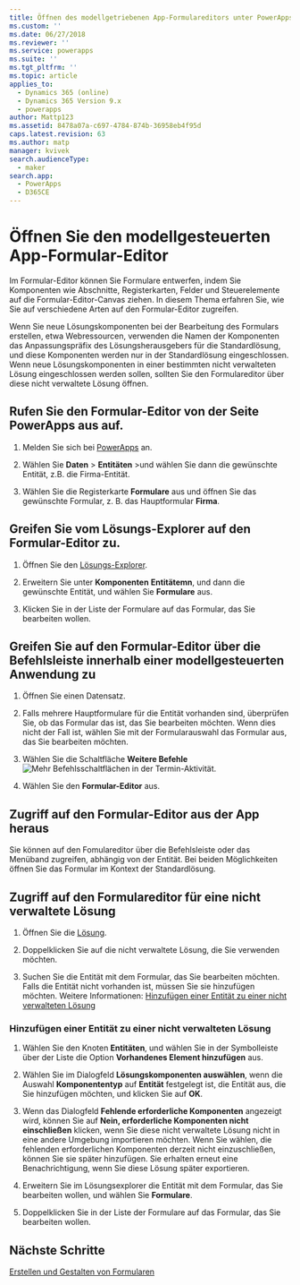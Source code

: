 ```yaml
---
title: Öffnen des modellgetriebenen App-Formulareditors unter PowerApps | MicrosoftDocs
ms.custom: ''
ms.date: 06/27/2018
ms.reviewer: ''
ms.service: powerapps
ms.suite: ''
ms.tgt_pltfrm: ''
ms.topic: article
applies_to:
  - Dynamics 365 (online)
  - Dynamics 365 Version 9.x
  - powerapps
author: Mattp123
ms.assetid: 8478a07a-c697-4784-874b-36958eb4f95d
caps.latest.revision: 63
ms.author: matp
manager: kvivek
search.audienceType:
  - maker
search.app:
  - PowerApps
  - D365CE
---
```


# <a name="open-the-model-driven-app-form-editor"></a>Öffnen Sie den modellgesteuerten App-Formular-Editor 
Im Formular-Editor können Sie Formulare entwerfen, indem Sie Komponenten wie Abschnitte, Registerkarten, Felder und Steuerelemente auf die Formular-Editor-Canvas ziehen. In diesem Thema erfahren Sie, wie Sie auf verschiedene Arten auf den Formular-Editor zugreifen.
 
Wenn Sie neue Lösungskomponenten bei der Bearbeitung des Formulars erstellen, etwa Webressourcen, verwenden die Namen der Komponenten das Anpassungspräfix des Lösungsherausgebers für die Standardlösung, und diese Komponenten werden nur in der Standardlösung eingeschlossen. Wenn neue Lösungskomponenten in einer bestimmten nicht verwalteten Lösung eingeschlossen werden sollen, sollten Sie den Formulareditor über diese nicht verwaltete Lösung öffnen.  

## <a name="access-the-form-editor-from-the-powerapps-site"></a>Rufen Sie den Formular-Editor von der Seite PowerApps aus auf.

1. Melden Sie sich bei [PowerApps](https://web.powerapps.com/) an. 

2. Wählen Sie **Daten** > **Entitäten** >und wählen Sie dann die gewünschte Entität, z.B. die Firma-Entität. 

3. Wählen Sie die Registerkarte **Formulare** aus und öffnen Sie das gewünschte Formular, z. B. das Hauptformular **Firma**.

## <a name="access-the-form-editor-from-solution-explorer"></a>Greifen Sie vom Lösungs-Explorer auf den Formular-Editor zu.
  
1.  Öffnen Sie den [Lösungs-Explorer](advanced-navigation.md#solution-explorer).
  
2.  Erweitern Sie unter **Komponenten** **Entitätemn**, und dann die gewünschte Entität, und wählen Sie **Formulare** aus.  
  
3.  Klicken Sie in der Liste der Formulare auf das Formular, das Sie bearbeiten wollen.  
  

## <a name="access-the-form-editor-through-the-command-bar-within-a-model-driven-app"></a>Greifen Sie auf den Formular-Editor über die Befehlsleiste innerhalb einer modellgesteuerten Anwendung zu 
  
1.  Öffnen Sie einen Datensatz.  
  
2.  Falls mehrere Hauptformulare für die Entität vorhanden sind, überprüfen Sie, ob das Formular das ist, das Sie bearbeiten möchten. Wenn dies nicht der Fall ist, wählen Sie mit der Formularauswahl das Formular aus, das Sie bearbeiten möchten.  
  
3.  Wählen Sie die Schaltfläche **Weitere Befehle** ![Mehr Befehlsschaltflächen in der Termin-Aktivität](media/more-commands.gif "Mehr Befehlsschaltflächen in der Termin-Aktivität").  
  
4.  Wählen Sie den **Formular-Editor** aus.  

## <a name="access-the-form-editor-from-within-app"></a>Zugriff auf den Formular-Editor aus der App heraus
  
 Sie können auf den Fomulareditor über die Befehlsleiste oder das Menüband zugreifen, abhängig von der Entität. Bei beiden Möglichkeiten öffnen Sie das Formular im Kontext der Standardlösung. 

## <a name="access-the-form-editor-for-an-unmanaged-solution"></a>Zugriff auf den Formulareditor für eine nicht verwaltete Lösung  
  
1.  Öffnen Sie die [Lösung](advanced-navigation.md#solutions).  
  
2.  Doppelklicken Sie auf die nicht verwaltete Lösung, die Sie verwenden möchten.  
  
3.  Suchen Sie die Entität mit dem Formular, das Sie bearbeiten möchten. Falls die Entität nicht vorhanden ist, müssen Sie sie hinzufügen möchten. Weitere Informationen: [Hinzufügen einer Entität zu einer nicht verwalteten Lösung](#add-an-entity-to-an-unmanaged-solution) 
  
### <a name="add-an-entity-to-an-unmanaged-solution"></a>Hinzufügen einer Entität zu einer nicht verwalteten Lösung  
  
1.  Wählen Sie den Knoten **Entitäten**, und wählen Sie in der Symbolleiste über der Liste die Option **Vorhandenes Element hinzufügen** aus.  
  
2.  Wählen Sie im Dialogfeld **Lösungskomponenten auswählen**, wenn die Auswahl **Komponententyp** auf **Entität** festgelegt ist, die Entität aus, die Sie hinzufügen möchten, und klicken Sie auf **OK**.  
  
3.  Wenn das Dialogfeld **Fehlende erforderliche Komponenten** angezeigt wird, können Sie auf **Nein, erforderliche Komponenten nicht einschließen** klicken, wenn Sie diese nicht verwaltete Lösung nicht in eine andere Umgebung importieren möchten. Wenn Sie wählen, die fehlenden erforderlichen Komponenten derzeit nicht einzuschließen, können Sie sie später hinzufügen. Sie erhalten erneut eine Benachrichtigung, wenn Sie diese Lösung später exportieren.  
  
5.  Erweitern Sie im Lösungsexplorer die Entität mit dem Formular, das Sie bearbeiten wollen, und wählen Sie **Formulare**.  
  
6.  Doppelklicken Sie in der Liste der Formulare auf das Formular, das Sie bearbeiten wollen.  

## <a name="next-steps"></a>Nächste Schritte

[Erstellen und Gestalten von Formularen](create-design-forms.md)
